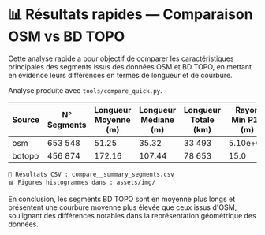 # 📊 Résultats rapides — Comparaison OSM vs BD TOPO

Cette analyse rapide a pour objectif de comparer les caractéristiques principales des segments issus des données OSM et BD TOPO, en mettant en évidence leurs différences en termes de longueur et de courbure.

Analyse produite avec `tools/compare_quick.py`.

| Source | N° Segments | Longueur Moyenne (m) | Longueur Médiane (m) | Longueur Totale (km) | Rayon Min P10 (m) | Rayon Min P50 (m) | Rayon Min P90 (m) | Courbure Moyenne Médiane |
|--------|-------------|----------------------|----------------------|---------------------|-------------------|-------------------|-------------------|--------------------------|
| osm    |   653 548   |               51.25  |               35.32  |           33 493    |    5.10e+07       |    9.37e+07       |    9.37e+07       |                   0.0000 |
| bdtopo |   456 874   |              172.16  |              107.44  |           78 653    |         15.0       |         29.9       |    6.99e+07       |                   0.0087 |

```
📂 Résultats CSV : compare__summary_segments.csv
📊 Figures histogrammes dans : assets/img/
```

En conclusion, les segments BD TOPO sont en moyenne plus longs et présentent une courbure moyenne plus élevée que ceux issus d'OSM, soulignant des différences notables dans la représentation géométrique des données.
